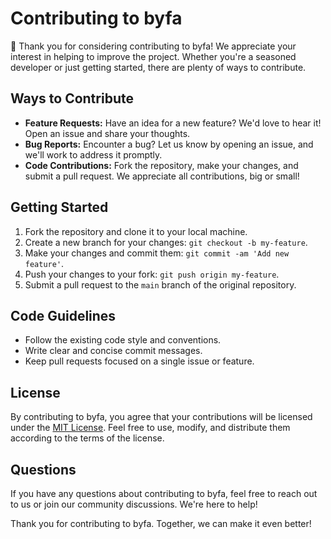 # Contributing to byfa

👋 Thank you for considering contributing to byfa! We appreciate your interest in helping to improve the project. Whether you're a seasoned developer or just getting started, there are plenty of ways to contribute.

## Ways to Contribute

- **Feature Requests:** Have an idea for a new feature? We'd love to hear it! Open an issue and share your thoughts.
- **Bug Reports:** Encounter a bug? Let us know by opening an issue, and we'll work to address it promptly.
- **Code Contributions:** Fork the repository, make your changes, and submit a pull request. We appreciate all contributions, big or small!

## Getting Started

1. Fork the repository and clone it to your local machine.
2. Create a new branch for your changes: `git checkout -b my-feature`.
3. Make your changes and commit them: `git commit -am 'Add new feature'`.
4. Push your changes to your fork: `git push origin my-feature`.
5. Submit a pull request to the `main` branch of the original repository.

## Code Guidelines

- Follow the existing code style and conventions.
- Write clear and concise commit messages.
- Keep pull requests focused on a single issue or feature.

## License

By contributing to byfa, you agree that your contributions will be licensed under the [MIT License](https://github.com/charlinchui/byfa-cli?tab=MIT-1-ov-file). Feel free to use, modify, and distribute them according to the terms of the license.

## Questions

If you have any questions about contributing to byfa, feel free to reach out to us or join our community discussions. We're here to help!

Thank you for contributing to byfa. Together, we can make it even better!
